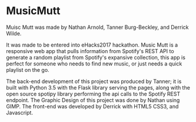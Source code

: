 # MusicMutt

Muisc Mutt was made by Nathan Arnold, Tanner Burg-Beckley, and Derrick Wilde.

It was made to be entered into eHacks2017 hackathon. Music Mutt is a responsive web app that pulls information from Spotify's REST API 
to generate a random playlist from Spotify's expansive collection, this app is perfect for someone who needs to find new music, or just 
needs a quick playlist on the go.

The back-end development of this project was produced by Tanner; it is built with Python 3.5 with the Flask library serving the pages, along with the open source spotipy library performing the api calls to the Spotify REST endpoint. The Graphic Design of this project was done by Nathan using GIMP. The front-end was developed by Derrick with HTML5 CSS3, and Javascript.

